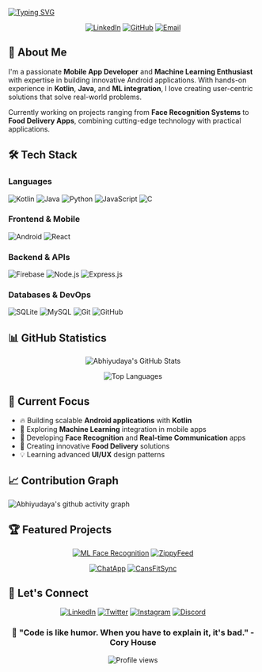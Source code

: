 [![Typing SVG](https://readme-typing-svg.herokuapp.com?font=Fira+Code&size=30&pause=1000&color=36BCF7&vCenter=true&width=600&lines=Hi+there!+👋;I'm+Abhiyudaya;Mobile+App+Developer;Machine+Learning+Enthusiast)](https://git.io/typing-svg)

<div align="center">

[![LinkedIn](https://img.shields.io/badge/LinkedIn-0077B5?style=for-the-badge&logo=linkedin&logoColor=white)](https://linkedin.com/in/your-profile)
[![GitHub](https://img.shields.io/badge/GitHub-100000?style=for-the-badge&logo=github&logoColor=white)](https://github.com/Abhiyudaya)
[![Email](https://img.shields.io/badge/Email-D14836?style=for-the-badge&logo=gmail&logoColor=white)](mailto:your-email@gmail.com)

</div>

## 🚀 About Me

I'm a passionate **Mobile App Developer** and **Machine Learning Enthusiast** with expertise in building innovative Android applications. With hands-on experience in **Kotlin**, **Java**, and **ML integration**, I love creating user-centric solutions that solve real-world problems.

Currently working on projects ranging from **Face Recognition Systems** to **Food Delivery Apps**, combining cutting-edge technology with practical applications.

## 🛠️ Tech Stack

### Languages
![Kotlin](https://img.shields.io/badge/Kotlin-0095D5?style=for-the-badge&logo=kotlin&logoColor=white)
![Java](https://img.shields.io/badge/Java-ED8B00?style=for-the-badge&logo=java&logoColor=white)
![Python](https://img.shields.io/badge/Python-3776AB?style=for-the-badge&logo=python&logoColor=white)
![JavaScript](https://img.shields.io/badge/JavaScript-F7DF1E?style=for-the-badge&logo=javascript&logoColor=black)
![C](https://img.shields.io/badge/C-00599C?style=for-the-badge&logo=c&logoColor=white)

### Frontend & Mobile
![Android](https://img.shields.io/badge/Android-3DDC84?style=for-the-badge&logo=android&logoColor=white)
![React](https://img.shields.io/badge/React-20232A?style=for-the-badge&logo=react&logoColor=61DAFB)

### Backend & APIs
![Firebase](https://img.shields.io/badge/Firebase-039BE5?style=for-the-badge&logo=Firebase&logoColor=white)
![Node.js](https://img.shields.io/badge/Node.js-43853D?style=for-the-badge&logo=node.js&logoColor=white)
![Express.js](https://img.shields.io/badge/Express.js-404D59?style=for-the-badge)

### Databases & DevOps
![SQLite](https://img.shields.io/badge/SQLite-07405E?style=for-the-badge&logo=sqlite&logoColor=white)
![MySQL](https://img.shields.io/badge/MySQL-00000F?style=for-the-badge&logo=mysql&logoColor=white)
![Git](https://img.shields.io/badge/Git-F05032?style=for-the-badge&logo=git&logoColor=white)
![GitHub](https://img.shields.io/badge/GitHub-100000?style=for-the-badge&logo=github&logoColor=white)

## 📊 GitHub Statistics

<div align="center">
  
![Abhiyudaya's GitHub Stats](https://github-readme-stats.vercel.app/api?username=Abhiyudaya&show_icons=true&count_private=true&hide=prs&theme=react&bg_color=1F222E&title_color=F85D7F&icon_color=F8D866)

![Top Languages](https://github-readme-stats.vercel.app/api/top-langs/?username=Abhiyudaya&layout=compact&theme=react&bg_color=1F222E&title_color=F85D7F&icon_color=F8D866)

</div>

## 🌟 Current Focus

- 🔥 Building scalable **Android applications** with **Kotlin**
- 🤖 Exploring **Machine Learning** integration in mobile apps
- 📱 Developing **Face Recognition** and **Real-time Communication** apps
- 🍕 Creating innovative **Food Delivery** solutions
- 💡 Learning advanced **UI/UX** design patterns

## 📈 Contribution Graph

![Abhiyudaya's github activity graph](https://github-readme-activity-graph.vercel.app/graph?username=Abhiyudaya&theme=react-dark&bg_color=1F222E&color=F8D866&line=F85D7F&point=FFFFFF)

## 🏆 Featured Projects

<div align="center">

[![ML Face Recognition](https://github-readme-stats.vercel.app/api/pin/?username=Abhiyudaya&repo=ML_based_Face_Recognition_App&theme=react&bg_color=1F222E&title_color=F85D7F&icon_color=F8D866)](https://github.com/Abhiyudaya/ML_based_Face_Recognition_App)
[![ZippyFeed](https://github-readme-stats.vercel.app/api/pin/?username=Abhiyudaya&repo=ZippyFeed&theme=react&bg_color=1F222E&title_color=F85D7F&icon_color=F8D866)](https://github.com/Abhiyudaya/ZippyFeed)

[![ChatApp](https://github-readme-stats.vercel.app/api/pin/?username=Abhiyudaya&repo=ChatApp&theme=react&bg_color=1F222E&title_color=F85D7F&icon_color=F8D866)](https://github.com/Abhiyudaya/ChatApp)
[![CansFitSync](https://github-readme-stats.vercel.app/api/pin/?username=Abhiyudaya&repo=CansFitSync&theme=react&bg_color=1F222E&title_color=F85D7F&icon_color=F8D866)](https://github.com/Abhiyudaya/CansFitSync)

</div>

## 🤝 Let's Connect

<div align="center">

[![LinkedIn](https://img.shields.io/badge/LinkedIn-0077B5?style=for-the-badge&logo=linkedin&logoColor=white)](https://linkedin.com/in/your-profile)
[![Twitter](https://img.shields.io/badge/Twitter-1DA1F2?style=for-the-badge&logo=twitter&logoColor=white)](https://twitter.com/your-profile)
[![Instagram](https://img.shields.io/badge/Instagram-E4405F?style=for-the-badge&logo=instagram&logoColor=white)](https://instagram.com/your-profile)
[![Discord](https://img.shields.io/badge/Discord-7289DA?style=for-the-badge&logo=discord&logoColor=white)](https://discord.gg/your-server)

### 💭 "Code is like humor. When you have to explain it, it's bad." - Cory House

![Profile views](https://komarev.com/ghpvc/?username=Abhiyudaya&style=flat-square&color=blue)

</div>

